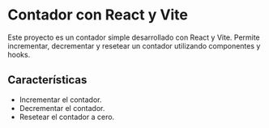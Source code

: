 # Contador con React y Vite

Este proyecto es un contador simple desarrollado con React y Vite. Permite incrementar, decrementar y resetear un contador utilizando componentes y hooks.

## Características

- Incrementar el contador.
- Decrementar el contador.
- Resetear el contador a cero.



